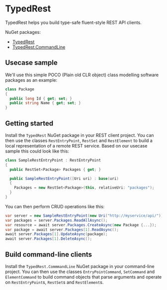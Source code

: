 # TypedRest

TypedRest helps you build type-safe fluent-style REST API clients.

NuGet packages:
* [TypedRest](https://www.nuget.org/packages/TypedRest/)
* [TypedRest.CommandLine](https://www.nuget.org/packages/TypedRest.CommandLine/)


## Usecase sample

We'll use this simple POCO (Plain old CLR object) class modelling software packages as an example:
```cs
class Package
{
  public long Id { get; set; }
  public string Name { get; set; }
}
```


## Getting started

Install the `TypedRest` NuGet package in your REST client project. You can then use the classes `RestEntryPoint`, `RestSet` and `RestElement` to build a local representation of a remote REST service. Based on our usecase sample this could look like this:
```cs
class SampleRestEntryPoint : RestEntryPoint
{
  public RestSet<Package> Packages { get; }

  public SampleRestEntryPoint([Uri uri) : base(uri)
  {
    Packages = new RestSet<Package>(this, relativeUri: "packages");
  }
}
```

You can then perform CRUD operations like this:
```cs
var server = new SampleRestEntryPoint(new Uri("http://myservice/api/"));
var packages = server.Packages.ReadAllAsync();
var resource = await server.Packages.CreateAsync(new Package {...});
var package = await server.Packages[1].ReadAsync();
await server.Packages[1].UpdateAsync(package);
await server.Packages[1].DeleteAsync();
```


## Build command-line clients

Install the `TypedRest.CommmandLine` NuGet package in your command-line project. You can then use the classes `EntryPointCommand`, `SetCommand` and `ElementCommand` to build command objects that parse arguments and operate on `RestEntryPoint`s, `RestSet`s and `RestElement`s.
